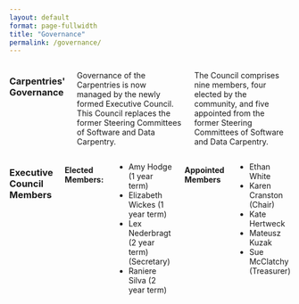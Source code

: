 ```yaml
---
layout: default
format: page-fullwidth
title: "Governance"
permalink: /governance/
---
```


<div class="row">
  <div class="small-2 large-4 columns"><h3>Carpentries' Governance</h3>
  
Governance of the Carpentries is now managed by the newly formed Executive Council. This Council replaces the former Steering Committees of Software and Data Carpentry. 

The Council comprises nine members, four elected by the community, and five appointed from the former Steering Committees 
of Software and Data Carpentry. 
  
  </div>
 <div class="small-2 large-4 columns"><h3>Executive Council Members</h3>

<h4> Elected Members: </h4>
 <ul>
<li> Amy Hodge (1 year term)
<li> Elizabeth Wickes (1 year term)
<li> Lex Nederbragt (2 year term) (Secretary)
<li> Raniere Silva (2 year term)
  </ul>
<h4> Appointed Members</h4>
  <ul>
<li>Ethan White 
<li> Karen Cranston  (Chair)
<li> Kate Hertweck 
<li>Mateusz Kuzak 
<li>Sue McClatchy (Treasurer)
  </ul>
  </div>



